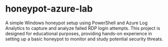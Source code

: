 # honeypot-azure-lab
A simple Windows honeypot setup using PowerShell and Azure Log Analytics to capture and analyze failed RDP login attempts. This project is designed for educational purposes, providing hands-on experience in setting up a basic honeypot to monitor and study potential security threats.
